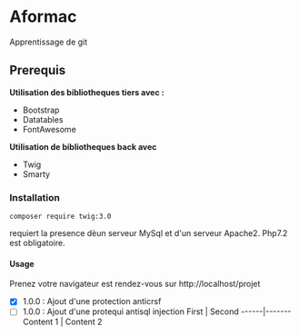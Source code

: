 # Aformac
Apprentissage de git

## Prerequis
**Utilisation des bibliotheques tiers avec :**
* Bootstrap
* Datatables
* FontAwesome

**Utilisation de bibliotheques back avec**
* Twig
* Smarty

### Installation
```shell
composer require twig:3.0
```

requiert la presence dèun serveur MySql et d'un serveur Apache2.
Php7.2 est obligatoire.

#### Usage

Prenez votre navigateur est rendez-vous sur http://localhost/projet

- [x] 1.0.0 : Ajout d'une protection anticrsf 
- [ ] 1.0.0 : Ajout d'une protequi antisql injection
  First | Second
  ------|-------
  Content 1 | Content 2
